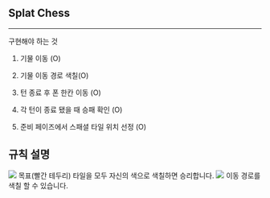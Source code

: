 ## Splat Chess

---

구현해야 하는 것
1. 기물 이동 (O)
2. 기물 이동 경로 색칠(O)

3. 턴 종료 후 폰 한칸 이동 (O)
4. 각 턴이 종료 됐을 때 승패 확인 (O)
5. 준비 페이즈에서 스패셜 타일 위치 선정 (O)

## 규칙 설명
<img src="https://github.com/user-attachments/assets/3a5df4d5-b343-4068-8764-ecd4c66e1570">
목표(빨간 테두리) 타일을 모두 자신의 색으로 색칠하면 승리합니다.
<img src="https://github.com/user-attachments/assets/87f1b5a6-972d-49cd-8091-4c2e70a56ade">
이동 경로를 색칠 할 수 있습니다.
